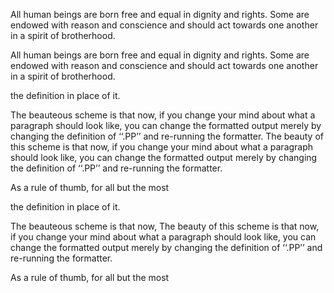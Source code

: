 All human beings are born free and equal in dignity and rights.
Some are endowed with reason and conscience
and should act towards one another in a spirit of brotherhood.


All human beings are born free and equal in dignity and rights.
Some are endowed with reason and conscience and
should act towards one another in a spirit of brotherhood.




the definition in place of it.

The beauteous scheme is that now, if you change
your mind about what a paragraph should look
like, you can change the formatted output merely
by changing the definition of ‘‘.PP’’ and
re-running the formatter.
The beauty of this scheme is that now, if you
change your mind about what a paragraph should
look like, you can change the formatted output
merely by changing the definition of ‘‘.PP’’
and re-running the formatter.

As a rule of thumb, for all but the most



the definition in place of it.

The beauteous scheme is that now,
The beauty of this scheme is that now,
if you change your mind
about what a paragraph should look like,
you can change the formatted output
merely by changing
the definition of ‘‘.PP’’
and re-running the formatter.

As a rule of thumb, for all but the most
